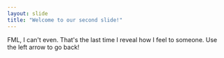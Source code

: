 ```yaml
---
layout: slide
title: "Welcome to our second slide!"
---
```

FML, I can't even. That's the last time I reveal how I feel to someone. 
Use the left arrow to go back!
